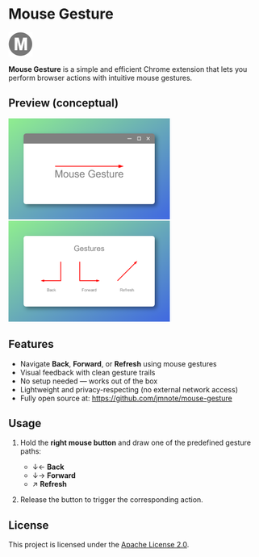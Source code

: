 # Mouse Gesture

![Mouse Gesture Icon](images/icon-48.png)

**Mouse Gesture** is a simple and efficient Chrome extension that lets you perform browser actions with intuitive mouse gestures.

## Preview (conceptual)

<img src="store/assets/screen-1.png" alt="screen 1" width="320" />
<img src="store/assets/screen-2.png" alt="screen 2" width="320" />

## Features

- Navigate **Back**, **Forward**, or **Refresh** using mouse gestures  
- Visual feedback with clean gesture trails  
- No setup needed — works out of the box  
- Lightweight and privacy-respecting (no external network access)  
- Fully open source at: https://github.com/jmnote/mouse-gesture

## Usage

1. Hold the **right mouse button** and draw one of the predefined gesture paths:
   - ↓← **Back**
   - ↓→ **Forward**
   - ↗ **Refresh**

2. Release the button to trigger the corresponding action.

## License

This project is licensed under the [Apache License 2.0](LICENSE).
